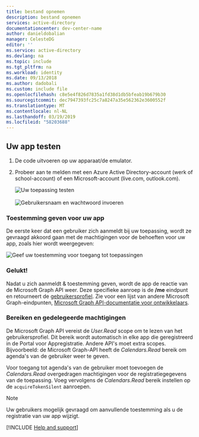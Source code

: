 ```yaml
---
title: bestand opnemen
description: bestand opnemen
services: active-directory
documentationcenter: dev-center-name
author: danieldobalian
manager: CelesteDG
editor: ''
ms.service: active-directory
ms.devlang: na
ms.topic: include
ms.tgt_pltfrm: na
ms.workload: identity
ms.date: 09/13/2018
ms.author: dadobali
ms.custom: include file
ms.openlocfilehash: c8e5e4f826d7835a1fd38d1db5bfeab19b679b30
ms.sourcegitcommit: dec7947393fc25c7a8247a35e562362e3600552f
ms.translationtype: MT
ms.contentlocale: nl-NL
ms.lasthandoff: 03/19/2019
ms.locfileid: "58203688"
---
```

## <a name="test-your-app"></a>Uw app testen

1. De code uitvoeren op uw apparaat/de emulator.
2. Probeer aan te melden met een Azure Active Directory-account (werk of school-account) of een Microsoft-account (live.com, outlook.com). 

    ![Uw toepassing testen](media/active-directory-develop-guidedsetup-android-test/mainwindow.png)
    <br/><br/>
    ![Gebruikersnaam en wachtwoord invoeren](media/active-directory-develop-guidedsetup-android-test/usernameandpassword.png)

### <a name="consent-to-your-app"></a>Toestemming geven voor uw app

De eerste keer dat een gebruiker zich aanmeldt bij uw toepassing, wordt ze gevraagd akkoord gaan met de machtigingen voor de behoeften voor uw app, zoals hier wordt weergegeven: 

![Geef uw toestemming voor toegang tot toepassingen](media/active-directory-develop-guidedsetup-android-test/androidconsent.png)

### <a name="success"></a>Gelukt!

Nadat u zich aanmeldt & toestemming geven, wordt de app de reactie van de Microsoft Graph API weer. Deze specifieke aanroep is de **/me** eindpunt en retourneert de [gebruikersprofiel](https://developer.microsoft.com/graph/docs/api-reference/v1.0/api/user_get). Zie voor een lijst van andere Microsoft Graph-eindpunten, [Microsoft Graph API-documentatie voor ontwikkelaars](https://developer.microsoft.com/graph/docs#common-microsoft-graph-queries).

<!--start-collapse-->
### <a name="scopes-and-delegated-permissions"></a>Bereiken en gedelegeerde machtigingen

De Microsoft Graph API vereist de *User.Read* scope om te lezen van het gebruikersprofiel. Dit bereik wordt automatisch in elke app die geregistreerd in de Portal voor Appregistratie. Andere API's moet extra scopes. Bijvoorbeeld: de Microsoft Graph-API heeft de *Calendars.Read* bereik om agenda's van de gebruiker weer te geven.

Voor toegang tot agenda's van de gebruiker moet toevoegen de *Calendars.Read* overgedragen machtigingen voor de registratiegegevens van de toepassing. Voeg vervolgens de *Calendars.Read* bereik instellen op de `acquireTokenSilent` aanroepen. 

> [!NOTE]
> Uw gebruikers mogelijk gevraagd om aanvullende toestemming als u de registratie van uw app wijzigt.

<!--end-collapse-->

[!INCLUDE [Help and support](active-directory-develop-help-support-include.md)]
